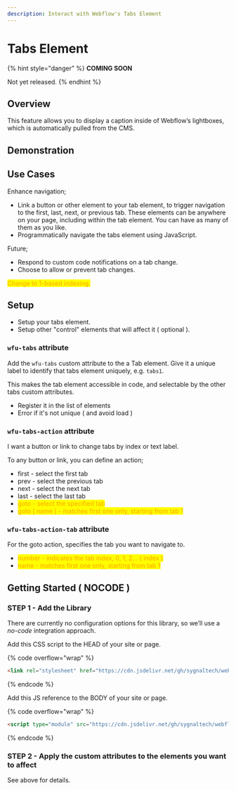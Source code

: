 ```yaml
---
description: Interact with Webflow's Tabs Element
---
```


# Tabs Element



{% hint style="danger" %}
**COMING SOON**

Not yet released.
{% endhint %}

## Overview <a href="#display-captions-in-webflows-lightboxes" id="display-captions-in-webflows-lightboxes"></a>

This feature allows you to display a caption inside of Webflow’s lightboxes, which is automatically pulled from the CMS.

## Demonstration

## Use Cases <a href="#usage-notes" id="usage-notes"></a>

Enhance navigation;&#x20;

* Link a button or other element to your tab element, to trigger navigation to the first, last, next, or previous tab. These elements can be anywhere on your page, including within the tab element. You can have as many of them as you like.&#x20;
* Programmatically navigate the tabs element using JavaScript.&#x20;

Future; &#x20;

* Respond to custom code notifications on a tab change.
* Choose to allow or prevent tab changes.&#x20;

<mark style="color:orange;">Change to 1-based indexing.</mark>&#x20;

## Setup <a href="#prepare-your-collection-list" id="prepare-your-collection-list"></a>

* Setup your tabs element.
* Setup other "control" elements that will affect it ( optional ).&#x20;

### `wfu-tabs` attribute <a href="#wfu-lightbox-captions-attribute" id="wfu-lightbox-captions-attribute"></a>

Add the `wfu-tabs` custom attribute to the a Tab element. Give it a unique label to identify that tabs element uniquely, e.g. `tabs1`.&#x20;

This makes the tab element accessible in code, and selectable by the other tabs custom attributes.

* Register it in the list of elements&#x20;
* Error if it's not unique ( and avoid load )&#x20;

### `wfu-tabs-action` attribute <a href="#wfu-lightbox-captions-attribute" id="wfu-lightbox-captions-attribute"></a>

I want a button or link to change tabs by index or text label.

To any button or link, you can define an action;

* first - select the first tab
* prev - select the previous tab
* next - select the next tab
* last - select the last tab
* <mark style="color:orange;">goto - select the specified tab</mark>
* <mark style="color:orange;">goto ( name ) - matches first one only, starting from tab 1</mark>&#x20;

### `wfu-tabs-action-tab` attribute <a href="#wfu-lightbox-captions-attribute" id="wfu-lightbox-captions-attribute"></a>

For the goto action, specifies the tab you want to navigate to.&#x20;

* <mark style="color:orange;">number - indicates the tab index, 0, 1, 2...  ( index )</mark>
* <mark style="color:orange;">name - matches first one only, starting from tab 1</mark>&#x20;

## Getting Started ( NOCODE ) <a href="#getting-started-nocode" id="getting-started-nocode"></a>

### STEP 1 - Add the Library <a href="#step-1---add-the-library" id="step-1---add-the-library"></a>

There are currently no configuration options for this library, so we’ll use a _no-code_ integration approach.

Add this CSS script to the HEAD of your site or page.

{% code overflow="wrap" %}
```html
<link rel="stylesheet" href="https://cdn.jsdelivr.net/gh/sygnaltech/webflow-util@4.11/dist/css/webflow-elements.min.css">
```
{% endcode %}

Add this JS reference to the BODY of your site or page.

{% code overflow="wrap" %}
```html
<script type="module" src="https://cdn.jsdelivr.net/gh/sygnaltech/webflow-util@4.11/src/nocode/webflow-elements.min.js"></script>
```
{% endcode %}

### STEP 2 - Apply the custom attributes to the elements you want to affect <a href="#step-2---apply-the-custom-attributes-to-the-elements-you-want-to-affect" id="step-2---apply-the-custom-attributes-to-the-elements-you-want-to-affect"></a>

See above for details.





